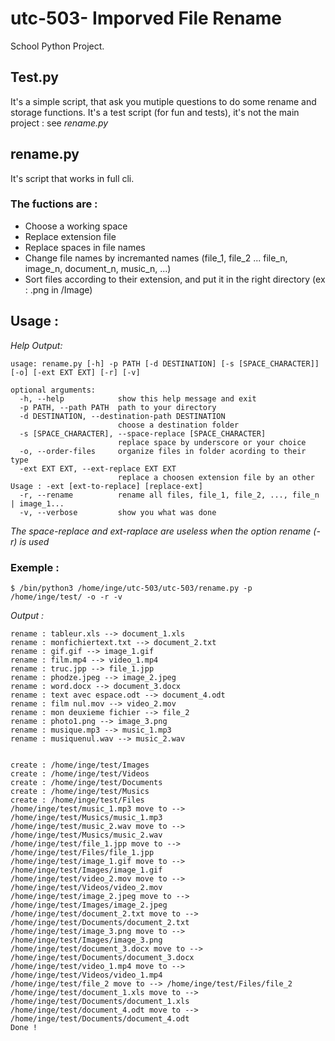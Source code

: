 # utc-503- Imporved File Rename
School Python Project.

## Test.py
It's a simple script, that ask you mutiple questions to do some rename and storage functions.
It's a test script (for fun and tests), it's not the main project : see *rename.py*

## rename.py
It's script that works in full cli.

### The fuctions are :
- Choose a working space
- Replace extension file
- Replace spaces in file names
- Change file names by incremanted names (file_1, file_2 ... file_n, image_n, document_n, music_n, ...)
- Sort files according to their extension, and put it in the right directory (ex : .png in /Image)

## Usage :
*Help Output:*

    usage: rename.py [-h] -p PATH [-d DESTINATION] [-s [SPACE_CHARACTER]] [-o] [-ext EXT EXT] [-r] [-v]

    optional arguments:
      -h, --help            show this help message and exit
      -p PATH, --path PATH  path to your directory
      -d DESTINATION, --destination-path DESTINATION
                            choose a destination folder
      -s [SPACE_CHARACTER], --space-replace [SPACE_CHARACTER]
                            replace space by underscore or your choice
      -o, --order-files     organize files in folder acording to their type
      -ext EXT EXT, --ext-replace EXT EXT
                            replace a choosen extension file by an other Usage : -ext [ext-to-replace] [replace-ext]
      -r, --rename          rename all files, file_1, file_2, ..., file_n | image_1...
      -v, --verbose         show you what was done


*The space-replace and ext-raplace are useless when the option rename (-r) is used*

### Exemple :

    $ /bin/python3 /home/inge/utc-503/utc-503/rename.py -p /home/inge/test/ -o -r -v
*Output :*

    rename : tableur.xls --> document_1.xls
    rename : monfichiertext.txt --> document_2.txt
    rename : gif.gif --> image_1.gif
    rename : film.mp4 --> video_1.mp4
    rename : truc.jpp --> file_1.jpp
    rename : phodze.jpeg --> image_2.jpeg
    rename : word.docx --> document_3.docx
    rename : text avec espace.odt --> document_4.odt
    rename : film nul.mov --> video_2.mov
    rename : mon deuxieme fichier --> file_2
    rename : photo1.png --> image_3.png
    rename : musique.mp3 --> music_1.mp3
    rename : musiquenul.wav --> music_2.wav


    create : /home/inge/test/Images
    create : /home/inge/test/Videos
    create : /home/inge/test/Documents
    create : /home/inge/test/Musics
    create : /home/inge/test/Files
    /home/inge/test/music_1.mp3 move to --> /home/inge/test/Musics/music_1.mp3
    /home/inge/test/music_2.wav move to --> /home/inge/test/Musics/music_2.wav
    /home/inge/test/file_1.jpp move to --> /home/inge/test/Files/file_1.jpp
    /home/inge/test/image_1.gif move to --> /home/inge/test/Images/image_1.gif
    /home/inge/test/video_2.mov move to --> /home/inge/test/Videos/video_2.mov
    /home/inge/test/image_2.jpeg move to --> /home/inge/test/Images/image_2.jpeg
    /home/inge/test/document_2.txt move to --> /home/inge/test/Documents/document_2.txt
    /home/inge/test/image_3.png move to --> /home/inge/test/Images/image_3.png
    /home/inge/test/document_3.docx move to --> /home/inge/test/Documents/document_3.docx
    /home/inge/test/video_1.mp4 move to --> /home/inge/test/Videos/video_1.mp4
    /home/inge/test/file_2 move to --> /home/inge/test/Files/file_2
    /home/inge/test/document_1.xls move to --> /home/inge/test/Documents/document_1.xls
    /home/inge/test/document_4.odt move to --> /home/inge/test/Documents/document_4.odt
    Done !
